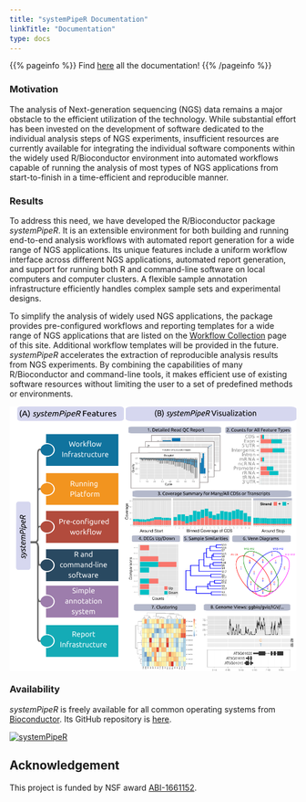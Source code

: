 ```yaml
---
title: "systemPipeR Documentation"
linkTitle: "Documentation"
type: docs
---
```


{{% pageinfo %}}
Find [here](https://systempipe.org/spr/systempiper_vignette/) all the documentation!
{{% /pageinfo %}}

### Motivation

The analysis of Next-generation sequencing (NGS) data remains a 
major obstacle to the efficient utilization of the technology.  While
substantial effort has been invested on the development of software dedicated
to the individual analysis steps of NGS experiments, insufficient resources are
currently available for integrating the individual software components within
the widely used R/Bioconductor environment into automated workflows capable of
running the analysis of most types of NGS applications from start-to-finish in
a time-efficient and reproducible manner. 

### Results 

To address this need, we have developed the R/Bioconductor package
_systemPipeR_. It is an extensible environment for both building and
running end-to-end analysis workflows with automated report generation for a
wide range of NGS applications. Its unique features include a uniform workflow
interface across different NGS applications, automated report generation, and 
support for running both R and command-line software on local computers and
computer clusters. A flexible sample annotation infrastructure efficiently
handles complex sample sets and experimental designs.

To simplify the analysis
of widely used NGS applications, the package provides pre-configured workflows
and reporting templates for a wide range of NGS applications that are listed on 
the [Workflow Collection](http://girke.bioinformatics.ucr.edu/systemPipeR/mydoc_wf_colletions.html) 
page of this site. Additional workflow templates will be provided in the future. _systemPipeR_
accelerates the extraction of reproducible analysis results from NGS
experiments. By combining the capabilities of many R/Bioconductor and
command-line tools, it makes efficient use of existing software resources
without limiting the user to a set of predefined methods or environments. 

<img align="center" title="spr_overview" src="SPR.png"><img/>

### Availability

_systemPipeR_ is freely available for all common operating systems from
[Bioconductor](http://bioconductor.org/packages/systemPipeR). Its GitHub 
repository is [here](https://github.com/tgirke/systemPipeR).

<a href="https://github.com/tgirke/systemPipeR">
<img align="rigth" title="systemPipeR" src="https://raw.githubusercontent.com/tgirke/systemPipeR/gh-pages/images/systemPipeR.png" style="width:200px;"><img/>
</a>

## Acknowledgement

This project is funded by NSF award [ABI-1661152](https://www.nsf.gov/awardsearch/showAward?AWD_ID=1661152).




